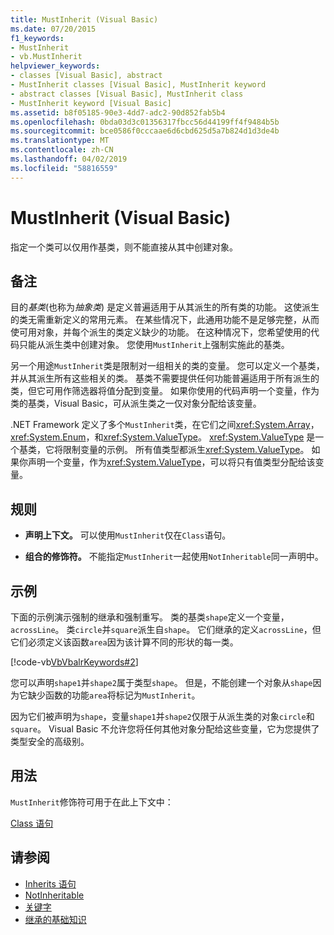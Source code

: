 ```yaml
---
title: MustInherit (Visual Basic)
ms.date: 07/20/2015
f1_keywords:
- MustInherit
- vb.MustInherit
helpviewer_keywords:
- classes [Visual Basic], abstract
- MustInherit classes [Visual Basic], MustInherit keyword
- abstract classes [Visual Basic], MustInherit class
- MustInherit keyword [Visual Basic]
ms.assetid: b8f05185-90e3-4dd7-adc2-90d852fab5b4
ms.openlocfilehash: 0bda03d3c01356317fbcc56d44199ff4f9484b5b
ms.sourcegitcommit: bce0586f0cccaae6d6cbd625d5a7b824d1d3de4b
ms.translationtype: MT
ms.contentlocale: zh-CN
ms.lasthandoff: 04/02/2019
ms.locfileid: "58816559"
---
```

# <a name="mustinherit-visual-basic"></a>MustInherit (Visual Basic)
指定一个类可以仅用作基类，则不能直接从其中创建对象。  
  
## <a name="remarks"></a>备注  
 目的*基类*(也称为*抽象类*) 是定义普遍适用于从其派生的所有类的功能。 这使派生的类无需重新定义的常用元素。 在某些情况下，此通用功能不是足够完整，从而使可用对象，并每个派生的类定义缺少的功能。 在这种情况下，您希望使用的代码只能从派生类中创建对象。 您使用`MustInherit`上强制实施此的基类。  
  
 另一个用途`MustInherit`类是限制对一组相关的类的变量。 您可以定义一个基类，并从其派生所有这些相关的类。 基类不需要提供任何功能普遍适用于所有派生的类，但它可用作筛选器将值分配到变量。 如果你使用的代码声明一个变量，作为类的基类，Visual Basic，可从派生类之一仅对象分配给该变量。  
  
 .NET Framework 定义了多个`MustInherit`类，在它们之间<xref:System.Array>， <xref:System.Enum>，和<xref:System.ValueType>。 <xref:System.ValueType> 是一个基类，它将限制变量的示例。 所有值类型都派生<xref:System.ValueType>。 如果你声明一个变量，作为<xref:System.ValueType>，可以将只有值类型分配给该变量。  
  
## <a name="rules"></a>规则  
  
-   **声明上下文。** 可以使用`MustInherit`仅在`Class`语句。  
  
-   **组合的修饰符。** 不能指定`MustInherit`一起使用`NotInheritable`同一声明中。  
  
## <a name="example"></a>示例  
 下面的示例演示强制的继承和强制重写。 类的基类`shape`定义一个变量， `acrossLine`。 类`circle`并`square`派生自`shape`。 它们继承的定义`acrossLine`，但它们必须定义该函数`area`因为该计算不同的形状的每一类。  
  
 [!code-vb[VbVbalrKeywords#2](~/samples/snippets/visualbasic/VS_Snippets_VBCSharp/VbVbalrKeywords/VB/Class1.vb#2)]  
  
 您可以声明`shape1`并`shape2`属于类型`shape`。 但是，不能创建一个对象从`shape`因为它缺少函数的功能`area`将标记为`MustInherit`。  
  
 因为它们被声明为`shape`，变量`shape1`并`shape2`仅限于从派生类的对象`circle`和`square`。 Visual Basic 不允许您将任何其他对象分配给这些变量，它为您提供了类型安全的高级别。  
  
## <a name="usage"></a>用法  
 `MustInherit`修饰符可用于在此上下文中：  
  
 [Class 语句](../../../visual-basic/language-reference/statements/class-statement.md)  
  
## <a name="see-also"></a>请参阅

- [Inherits 语句](../../../visual-basic/language-reference/statements/inherits-statement.md)
- [NotInheritable](../../../visual-basic/language-reference/modifiers/notinheritable.md)
- [关键字](../../../visual-basic/language-reference/keywords/index.md)
- [继承的基础知识](../../../visual-basic/programming-guide/language-features/objects-and-classes/inheritance-basics.md)
